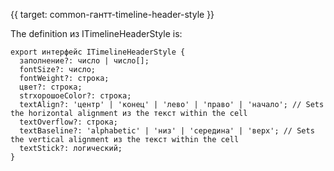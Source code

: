 {{ target: common-гантт-timeline-header-style }}

The definition из ITimelineHeaderStyle is:

```
export интерфейс ITimelineHeaderStyle {
  заполнение?: число | число[];
  fontSize?: число;
  fontWeight?: строка;
  цвет?: строка;
  strхорошоeColor?: строка;
  textAlign?: 'центр' | 'конец' | 'лево' | 'право' | 'начало'; // Sets the horizontal alignment из the текст within the cell
  textOverflow?: строка;
  textBaseline?: 'alphabetic' | 'низ' | 'середина' | 'верх'; // Sets the vertical alignment из the текст within the cell
  textStick?: логический;
}
```

